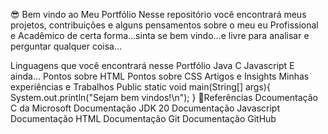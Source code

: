 😎 Bem vindo ao Meu Portfólio
Nesse repositório você encontrará meus projetos, contribuições e alguns pensamentos sobre o meu eu Profissional e Acadêmico de certa forma...sinta se bem vindo...e livre para analisar e perguntar qualquer coisa...

Linguagens que você encontrará nesse Portfólio
Java
C
Javascript
E ainda...
Pontos sobre HTML
Pontos sobre CSS
Artigos e Insights
Minhas experiências e Trabalhos
Public static void main(String[] args){
    System.out.println("Sejam bem vindos!\n");
}
🔎Referências
Dcoumentação C da Microsoft
Documentação JDK 20
Documentação Javascript
Documentação HTML
Documentação Git
Documentação GitHub
